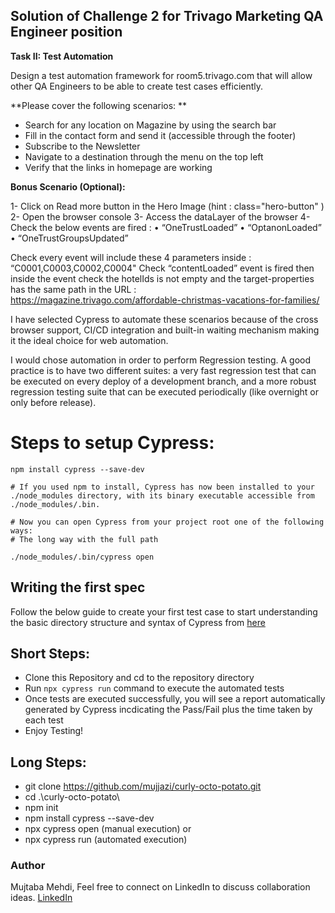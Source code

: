 
## Solution of Challenge 2 for Trivago Marketing QA Engineer position



**Task II: Test Automation**

Design a test automation framework for room5.trivago.com that will allow other QA Engineers to  be able to create test cases efficiently. 

**Please cover the following scenarios: **

- Search for any location on Magazine by using the search bar 
- Fill in the contact form and send it (accessible through the footer) 
- Subscribe to the Newsletter 
- Navigate to a destination through the menu on the top left 
- Verify that the links in homepage are working 


**Bonus Scenario (Optional):** 
 
1- Click on Read more button in the Hero Image (hint : class="hero-button" ) 2- Open the browser console 
3- Access the dataLayer of the browser 
4- Check the below events are fired : 
• “OneTrustLoaded” 
• “OptanonLoaded” 
• “OneTrustGroupsUpdated” 

Check every event will include these 4 parameters inside : “C0001,C0003,C0002,C0004" Check “contentLoaded” event is fired then inside the event check the hotelIds is not  empty and the target-properties has the same path in the URL :  
https://magazine.trivago.com/affordable-christmas-vacations-for-families/ 



I have selected Cypress to automate these scenarios because of the cross browser support, CI/CD integration and built-in waiting mechanism making it the ideal choice for web automation. 

I would chose automation in order to perform Regression testing. A good practice is to have two different suites: a very fast regression test that can be executed on every deploy of a development branch, and a more robust regression testing suite that can be executed periodically (like overnight or only before release). 

# Steps to setup Cypress:

```
npm install cypress --save-dev

# If you used npm to install, Cypress has now been installed to your ./node_modules directory, with its binary executable accessible from ./node_modules/.bin.

# Now you can open Cypress from your project root one of the following ways:
# The long way with the full path

./node_modules/.bin/cypress open

```

## Writing the first spec
Follow the below guide to create your first test case to start understanding the basic directory structure and syntax of Cypress from [here](https://docs.cypress.io/guides/getting-started/writing-your-first-test.html#Write-your-first-test)



## Short Steps:
- Clone this Repository and cd to the repository directory
- Run `npx cypress run` command to execute the automated tests
- Once tests are executed successfully, you will see a report automatically generated by Cypress incdicating the Pass/Fail plus the time taken by each test
- Enjoy Testing!

## Long Steps:

- git clone https://github.com/mujjazi/curly-octo-potato.git
- cd .\curly-octo-potato\
- npm init
- npm install cypress --save-dev
- npx cypress open (manual execution)
or
- npx cypress run (automated execution)


### Author
Mujtaba Mehdi,
Feel free to connect on LinkedIn to discuss collaboration ideas.
[LinkedIn](https://www.linkedin.com/in/mujtabamehdi9)
